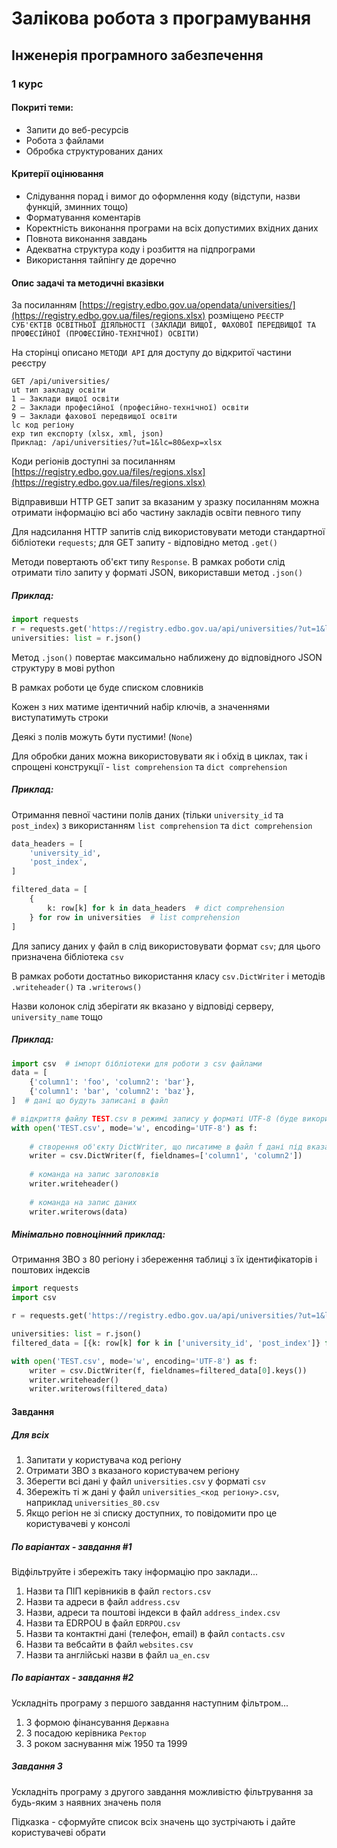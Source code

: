 # Залікова робота з програмування
## Інженерія програмного забезпечення
### 1 курс

#### Покриті теми:
- Запити до веб-ресурсів
- Робота з файлами
- Обробка структурованих даних 

#### Критерії оцінювання
- Слідування порад і вимог до оформлення коду (відступи, назви функцій, зминних тощо)
- Форматування коментарів
- Коректність виконання програми на всіх допустимих вхідних даних
- Повнота виконання завдань
- Адекватна структура коду і розбиття на підпрограми
- Використання тайпінгу де доречно

#### Опис задачі та методичні вказівки
За посиланням [https://registry.edbo.gov.ua/opendata/universities/](https://registry.edbo.gov.ua/files/regions.xlsx) розміщено `РЕЄСТР СУБ'ЄКТІВ ОСВІТНЬОЇ ДІЯЛЬНОСТІ (ЗАКЛАДИ ВИЩОЇ, ФАХОВОЇ ПЕРЕДВИЩОЇ ТА ПРОФЕСІЙНОЇ (ПРОФЕСІЙНО-ТЕХНІЧНОЇ) ОСВІТИ)`

На сторінці описано `МЕТОДИ API` для доступу до відкритої частини реєстру

```
GET /api/universities/
ut тип закладу освіти
1 – Заклади вищої освіти
2 – Заклади професійної (професійно-технічної) освіти
9 – Заклади фахової передвищої освіти
lc код регіону
exp тип експорту (xlsx, xml, json)
Приклад: /api/universities/?ut=1&lc=80&exp=xlsx
```

Коди регіонів доступні за посиланням [https://registry.edbo.gov.ua/files/regions.xlsx](https://registry.edbo.gov.ua/files/regions.xlsx)

Відправивши HTTP GET запит за вказаним у зразку посиланням можна отримати інформацію всі або частину закладів освіти певного типу

Для надсилання HTTP запитів слід використовувати методи стандартної бібліотеки `requests`; для GET запиту - відповідно метод `.get()`

Методи повертають об'єкт типу `Response`. В рамках роботи слід отримати тіло запиту у форматі JSON, використавши метод `.json()` 

##### Приклад: 

```python
import requests
r = requests.get('https://registry.edbo.gov.ua/api/universities/?ut=1&lc=80&exp=json')
universities: list = r.json()
```

Метод `.json()` повертає максимально наближену до відповідного JSON структуру в мові python

В рамках роботи це буде списком словників

Кожен з них матиме ідентичний набір ключів, а значеннями виступатимуть строки

Деякі з полів можуть бути пустими! (`None`)

Для обробки даних можна використовувати як і обхід в циклах, так і спрощені конструкції - `list comprehension` та `dict comprehension` 

##### Приклад:

Отримання певної частини полів даних (тільки `university_id` та `post_index`) з використанням `list comprehension` та `dict comprehension` 

```python
data_headers = [
    'university_id', 
    'post_index',
]

filtered_data = [
    {
        k: row[k] for k in data_headers  # dict comprehension
    } for row in universities  # list comprehension
]
```

Для запису даних у файл в слід використовувати формат `csv`; для цього призначена бібліотека `csv`

В рамках роботи достатньо використання класу `csv.DictWriter` і методів `.writeheader()` та `.writerows()`

Назви колонок слід зберігати як вказано у відповіді серверу, `university_name` тощо

##### Приклад:

```python
import csv  # імпорт бібліотеки для роботи з csv файлами
data = [
    {'column1': 'foo', 'column2': 'bar'},
    {'column1': 'bar', 'column2': 'baz'},
]  # дані що будуть записані в файл 

# відкриття файлу TEST.csv в режимі запису у форматі UTF-8 (буде використовуватись як змінна f)
with open('TEST.csv', mode='w', encoding='UTF-8') as f:
    
    # створення об'єкту DictWriter, що писатиме в файл f дані під вказаними заголовками
    writer = csv.DictWriter(f, fieldnames=['column1', 'column2'])
    
    # команда на запис заголовків
    writer.writeheader()
    
    # команда на запис даних
    writer.writerows(data)
```

##### Мінімально повноцінний приклад:

Отримання ЗВО з 80 регіону і збереження таблиці з їх ідентифікаторів і поштових індексів

```python
import requests
import csv

r = requests.get('https://registry.edbo.gov.ua/api/universities/?ut=1&lc=80&exp=json')

universities: list = r.json()
filtered_data = [{k: row[k] for k in ['university_id', 'post_index']} for row in universities]

with open('TEST.csv', mode='w', encoding='UTF-8') as f:
    writer = csv.DictWriter(f, fieldnames=filtered_data[0].keys())
    writer.writeheader()
    writer.writerows(filtered_data)
```

#### Завдання

##### Для всіх

1. Запитати у користувача код регіону
2. Отримати ЗВО з вказаного користувачем регіону
3. Зберегти всі дані у файл `universities.csv` у форматі `csv`
4. Збережіть ті ж дані у файл  `universities_<код регіону>.csv`, наприклад `universities_80.csv`
5. Якщо регіон не зі списку доступних, то повідомити про це користувачеві у консолі

##### По варіантах - завдання #1

Відфільтруйте і збережіть таку інформацію про заклади...

1. Назви та ПІП керівників в файл `rectors.csv`
2. Назви та адреси в файл `address.csv`
3. Назви, адреси та поштові індекси в файл `address_index.csv`
4. Назви та EDRPOU в файл `EDRPOU.csv`
5. Назви та контактні дані (телефон, email) в файл `contacts.csv`
6. Назви та вебсайти в файл `websites.csv`
7. Назви та англійські назви в файл `ua_en.csv`

##### По варіантах - завдання #2

Ускладніть програму з першого завдання наступним фільтром...

1. З формою фінансування `Державна`
2. З посадою керівника `Ректор`
3. З роком заснування між 1950 та 1999

##### Завдання 3

Ускладніть програму з другого завдання можливістю фільтрування за будь-яким з наявних значень поля

Підказка - сформуйте список всіх значень що зустрічають і дайте користувачеві обрати 

